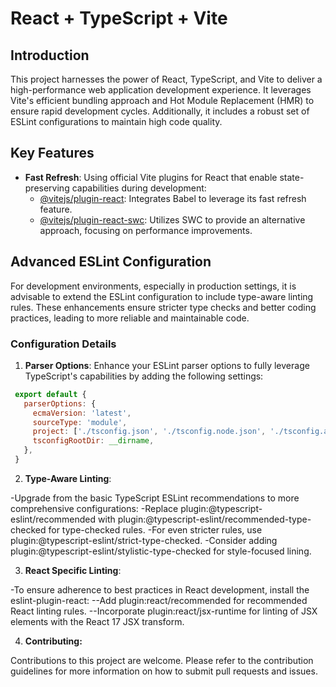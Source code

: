
# React + TypeScript + Vite

## Introduction
This project harnesses the power of React, TypeScript, and Vite to deliver a high-performance web application development experience. It leverages Vite's efficient bundling approach and Hot Module Replacement (HMR) to ensure rapid development cycles. Additionally, it includes a robust set of ESLint configurations to maintain high code quality.

## Key Features
- **Fast Refresh**: Using official Vite plugins for React that enable state-preserving capabilities during development:
  - [@vitejs/plugin-react](https://github.com/vitejs/vite-plugin-react/blob/main/packages/plugin-react/README.md): Integrates Babel to leverage its fast refresh feature.
  - [@vitejs/plugin-react-swc](https://github.com/vitejs/vite-plugin-react-swc): Utilizes SWC to provide an alternative approach, focusing on performance improvements.

## Advanced ESLint Configuration
For development environments, especially in production settings, it is advisable to extend the ESLint configuration to include type-aware linting rules. These enhancements ensure stricter type checks and better coding practices, leading to more reliable and maintainable code.

### Configuration Details
1. **Parser Options**:
   Enhance your ESLint parser options to fully leverage TypeScript's capabilities by adding the following settings:

  ```javascript
   export default {
     parserOptions: {
       ecmaVersion: 'latest',
       sourceType: 'module',
       project: ['./tsconfig.json', './tsconfig.node.json', './tsconfig.app.json'],
       tsconfigRootDir: __dirname,
     },
   }

  ```
2. **Type-Aware Linting**:

  -Upgrade from the basic TypeScript ESLint recommendations to more comprehensive configurations:
    -Replace plugin:@typescript-eslint/recommended with plugin:@typescript-eslint/recommended-type-checked for type-checked rules.
    -For even stricter rules, use plugin:@typescript-eslint/strict-type-checked.
    -Consider adding plugin:@typescript-eslint/stylistic-type-checked for style-focused lining.

3. **React Specific Linting**:

  -To ensure adherence to best practices in React development, install the eslint-plugin-react:
    --Add plugin:react/recommended for recommended React linting rules.
    --Incorporate plugin:react/jsx-runtime for linting of JSX elements with the React 17 JSX transform.
    
4. **Contributing:**

Contributions to this project are welcome. Please refer to the contribution guidelines for more information on how to submit pull requests and issues.

